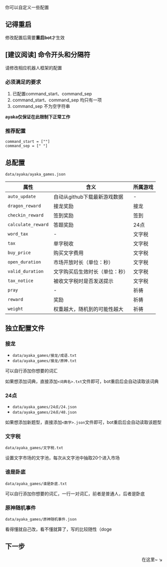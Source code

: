 你可以自定义一些配置

## 记得重启

修改配置后需要**重启bot**才生效

## [建议阅读] 命令开头和分隔符

请修改相应机器人框架的配置

### 必须满足的要求

1. 已配置command_start、command_sep
2. command_start、command_sep 均只有一项
3. command_sep 不为空字符串

**ayaka仅保证在此限制下正常工作**

### 推荐配置

```
command_start = [""]
command_sep = [" "]
```

## 总配置

`data/ayaka/ayaka_games.json`

| 属性               | 含义                           | 所属游戏 |
| ------------------ | ------------------------------ | -------- |
| `auto_update`      | 自动从github下载最新游戏数据   | -        |
| `dragon_reward`    | 接龙奖励                       | 接龙     |
| `checkin_reward`   | 签到奖励                       | 签到     |
| `calculate_reward` | 答题奖励                       | 24点     |
| `word_tax`         | -                              | 文字税   |
| `tax`              | 单字税收                       | 文字税   |
| `buy_price`        | 购买文字费用                   | 文字税   |
| `open_duration`    | 市场开放时长（单位：秒）       | 文字税   |
| `valid_duration`   | 文字购买后生效时长（单位：秒） | 文字税   |
| `tax_notice`       | 被收文字税时是否发送提示       | 文字税   |
| `pray`             | -                              | 祈祷     |
| `reward`           | 奖励                           | 祈祷     |
| `weight`           | 权重越大，随机到的可能性越大   | 祈祷     |

## 独立配置文件

### 接龙

- `data/ayaka_games/接龙/成语.txt`
- `data/ayaka_games/接龙/原神.txt`

可以自行添加你想要的词汇

如果想添加词典，直接添加`<词典名>.txt`文件即可，bot重启后会自动读取该词典

### 24点

- `data/ayaka_games/24点/24.json`
- `data/ayaka_games/24点/48.json`

如果想添加新题型，直接添加`<数字>.json`文件即可，bot重启后会自动读取该题型

### 文字税

`data/ayaka_games/文字税.txt`

设置文字市场的文字池，每次从文字池中抽取20个进入市场

### 谁是卧底

`data/ayaka_games/谁是卧底.txt`

可以自行添加你想要的词汇，一行一对词汇，前者是普通人，后者是卧底

### 原神随机事件

`data/ayaka_games/原神随机事件.json`

看得懂就自己改，看不懂就算了，写的比较随性（doge

## 下一步

<div align="right">
    在这里~ ↘
</div>
